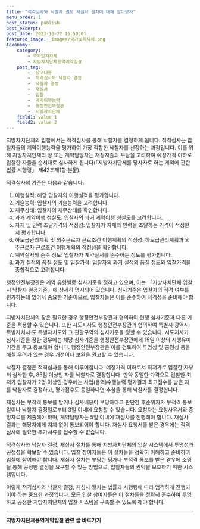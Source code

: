 ```yaml
---
title: "적격심사와 낙찰자 결정 재심사 절차에 대해 알아보자"
menu_order: 1
post_status: publish
post_excerpt: 
post_date: 2023-10-22 15:50:01
featured_image: _images/국가및지자체.png
taxonomy:
    category:
        - 국가및지자체
        - 지방자치단체용역계약입찰
    post_tag:
        -  참고내용
        -  적격심사와 낙찰자 결정
        -  낙찰자 결정
        -  재심사
        -  입찰
        -  계약이행능력
        -  행정안전부장관
        -  지방자치단체
    field1: value 1
    field2: value 2
---
```



지방자치단체의 입찰에서는 적격심사를 통해 낙찰자를 결정하게 됩니다. 적격심사는 입찰자들의 계약이행능력을 평가하여 가장 적합한 낙찰자를 선정하는 과정입니다. 이를 위해 지방자치단체의 장 또는 계약담당자는 재정지출의 부담을 고려하여 예정가격 이하로 입찰한 자들을 순서대로 심사하게 됩니다(「지방자치단체를 당사자로 하는 계약에 관한 법률 시행령」 제42조제1항 본문).

적격심사의 기준은 다음과 같습니다:

1. 이행실적: 해당 입찰자의 이행실적을 평가합니다.
2. 기술능력: 입찰자의 기술능력을 고려합니다.
3. 재무상태: 입찰자의 재무상태를 확인합니다.
4. 과거 계약이행 성실도: 입찰자의 과거 계약이행 성실도를 고려합니다.
5. 자재 및 인력 조달가격의 적정성: 입찰자가 자재와 인력을 조달하는 가격이 적정한지 평가합니다.
6. 하도급관리계획 및 외주근로자 근로조건 이행계획의 적정성: 하도급관리계획과 외주근로자 근로조건 이행계획의 적정성을 확인합니다.
7. 계약질서의 준수 정도: 입찰자가 계약질서를 준수하는 정도를 평가합니다.
8. 과거 실적의 품질 정도 및 입찰가격: 입찰자의 과거 실적의 품질 정도와 입찰가격을 종합적으로 고려합니다.

행정안전부장관은 계약 유형별로 심사기준을 정하고 있으며, 이는 「지방자치단체 입찰시 낙찰자 결정기준」에 상세히 명시되어 있습니다. 심사기준은 입찰자의 적격 여부를 평가하는데 있어서 중요한 기준이므로, 입찰자들은 이를 준수하여 적격성을 준비해야 합니다.

지방자치단체의 장은 필요한 경우 행정안전부장관과 협의하여 현행 심사기준과 다른 기준을 적용할 수 있습니다. 또한 시도지사도 행정안전부장관과 협의하여 특별시·광역시·특별자치시·도·특별자치도와 그 관할구역의 심사기준을 정할 수 있습니다. 시도지사가 심사기준을 정한 경우에는 해당 심사기준을 행정안전부장관에게 15일 이상의 시행유예기간을 두고 통보해야 합니다. 행정안전부장관은 이를 검토하여 투명성 및 공정성 등을 해칠 우려가 있는 경우 개선이나 보완을 권고할 수 있습니다.

낙찰자 결정은 적격심사를 통해 이루어집니다. 예정가격 이하로서 최저가로 입찰한 자부터 심사한 후, 85점 이상인 자를 낙찰자로 결정합니다. 만약 동일한 가격으로 입찰한 최저가 입찰자가 2명 이상인 경우에는 사업(용역)수행능력 평가결과 최고점수를 받은 자를 낙찰자로 결정하고, 평가점수도 동일하다면 추첨을 통해 낙찰자를 결정합니다.

재심사는 부적격 통보를 받거나 심사내용이 부당하다고 판단한 후순위자가 부적격 통보일이나 낙찰자 결정일로부터 3일 이내에 요청할 수 있습니다. 요청자는 요청사유서와 증빙자료를 제출해야 하며, 계약담당자는 5일 이내에 재심사를 진행해야 합니다. 재심사 결과는 해당자에게 지체 없이 통보되어야 합니다. 재심사 요청서를 받은 경우에는 적격심사에 필요한 추가서류를 접수할 수 없습니다.

적격심사와 낙찰자 결정, 재심사 절차를 통해 지방자치단체의 입찰 시스템에서 투명성과 공정성을 확보할 수 있습니다. 입찰 참여자들은 이 절차들을 정확히 이해하고 준비하여 입찰에 참여해야 합니다. 재심사 절차는 부당한 평가나 부적격 통보를 받은 경우에 소명을 통해 공정한 결정을 요구할 수 있는 방법으로, 입찰자들의 권익을 보호하기 위한 시스템입니다.

이렇게 적격심사와 낙찰자 결정, 재심사 절차는 법률과 시행령에 따라 엄격하게 진행되어야 하는 중요한 과정입니다. 모든 입찰 참여자들은 이 절차들을 정확히 준수하여 투명하고 공정한 지방자치단체의 입찰 시스템을 구축할 수 있도록 해야 합니다.










<!-- wp:separator -->
<hr class="wp-block-separator has-alpha-channel-opacity"/>
<!-- /wp:separator -->

<!-- wp:group {"backgroundColor":"base","layout":{"type":"constrained"}} -->
<div class="wp-block-group has-base-background-color has-background"><!-- wp:paragraph {"align":"center","fontSize":"large"} -->
<p class="has-text-align-center has-large-font-size"><strong>지방자치단체용역계약입찰 관련 글 바로가기</strong></p>
<!-- /wp:paragraph -->


<!-- wp:latest-posts
{"categories":[{"id":7150,"count":19,"description":"","link":"https://uknowlaw.com/category/%ec%a7%80%eb%b0%a9%ec%9e%90%ec%b9%98%eb%8b%a8%ec%b2%b4%ec%9a%a9%ec%97%ad%ea%b3%84%ec%95%bd%ec%9e%85%ec%b0%b0/","name":"지방자치단체용역계약입찰","slug":"지방자치단체용역계약입찰","taxonomy":"category","parent":0,"meta":[],"_links":{"self":[{"href":"https://uknowlaw.com/wp-json/wp/v2/categories/7150"}],"collection":[{"href":"https://uknowlaw.com/wp-json/wp/v2/categories"}],"about":[{"href":"https://uknowlaw.com/wp-json/wp/v2/taxonomies/category"}],"wp:post_type":[{"href":"https://uknowlaw.com/wp-json/wp/v2/posts?categories=7150"}],"curies":[{"name":"wp","href":"https://api.w.org/{rel}","templated":true}]}}],"postsToShow":100,"excerptLength":28,"postLayout":"grid","columns":2,"featuredImageAlign":"left","featuredImageSizeSlug":"large","fontSize":"medium"} /--></div>
<!-- /wp:group -->